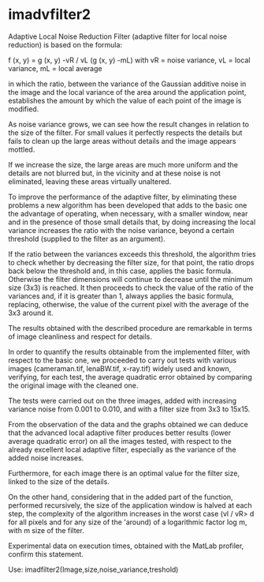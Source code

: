 # imadvfilter2

Adaptive Local Noise Reduction Filter (adaptive filter for local noise reduction) is based on the formula:

f (x, y) = g (x, y) -vR / vL (g (x, y) -mL) with vR = noise variance, vL = local variance, mL = local average

in which the ratio, between the variance of the Gaussian additive noise in the image and the local variance of the area around the application point, establishes the amount by which the value of each point of the image is modified.

As noise variance grows, we can see how the result changes in relation to the size of the filter. For small values it perfectly respects the details but fails to clean up the large areas without details and the image appears mottled.

If we increase the size, the large areas are much more uniform and the details are not blurred but, in the vicinity and at these noise is not eliminated, leaving these areas virtually unaltered.

To improve the performance of the adaptive filter, by eliminating these problems a new algorithm has been developed that adds to the basic one the advantage of operating, when necessary, with a smaller window, near and in the presence of those small details that, by doing increasing the local variance increases the ratio with the noise variance, beyond a certain threshold (supplied to the filter as an argument).

If the ratio between the variances exceeds this threshold, the algorithm tries to check whether by decreasing the filter size, for that point, the ratio drops back below the threshold and, in this case, applies the basic formula. Otherwise the filter dimensions will continue to decrease until the minimum size (3x3) is reached. It then proceeds to check the value of the ratio of the variances and, if it is greater than 1, always applies the basic formula, replacing, otherwise, the value of the current pixel with the average of the 3x3 around it.

The results obtained with the described procedure are remarkable in terms of image cleanliness and respect for details.

In order to quantify the results obtainable from the implemented filter, with respect to the basic one, we proceeded to carry out tests with various images (cameraman.tif, lenaBW.tif, x-ray.tif) widely used and known, verifying, for each test, the average quadratic error obtained by comparing the original image with the cleaned one.

The tests were carried out on the three images, added with increasing variance noise from 0.001 to 0.010, and with a filter size from 3x3 to 15x15.

From the observation of the data and the graphs obtained we can deduce that the advanced local adaptive filter produces better results (lower average quadratic error) on all the images tested, with respect to the already excellent local adaptive filter, especially as the variance of the added noise increases.

Furthermore, for each image there is an optimal value for the filter size, linked to the size of the details.

On the other hand, considering that in the added part of the function, performed recursively, the size of the application window is halved at each step, the complexity of the algorithm increases in the worst case (vl / vR> d for all pixels and for any size of the 'around) of a logarithmic factor log m, with m size of the filter.

Experimental data on execution times, obtained with the MatLab profiler, confirm this statement.

Use: imadfilter2(Image,size,noise_variance,treshold)
